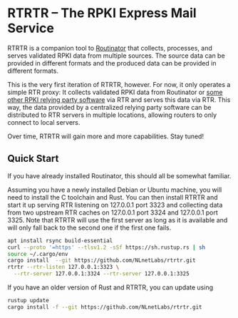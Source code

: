 # RTRTR – The RPKI Express Mail Service


RTRTR is a companion tool to
[Routinator](https://github.com/NLnetLabs/routinator) that collects,
processes, and serves validated RPKI data from multiple sources. The
source data can be provided in different formats and the produced data can
be provided in different formats.

This is the very first iteration of RTRTR, however. For now, it only
operates a simple RTR proxy: It collects validated RPKI data from
Routinator or
[some other RPKI relying party
software](https://rpki.readthedocs.io/en/latest/tools.html#relying-party-software) via RTR and serves this data via RTR. This way, the data provided
by a centralized relying party software can be distributed to RTR servers
in multiple locations, allowing routers to only connect to local servers.

Over time, RTRTR will gain more and more capabilities. Stay tuned!


## Quick Start

If you have already installed Routinator, this should all be somewhat
familiar.

Assuming you have a newly installed Debian or Ubuntu machine, you will need
to install the C toolchain and Rust. You can then install RTRTR and start
it up serving RTR listening on 127.0.0.1 port 3323 and collecting data
from two upstream RTR caches on 127.0.0.1 port 3324 and 127.0.0.1 port 3325.
Note that RTRTR will use the first server as long as it is available and
will only fall back to the second one if the first one fails.

```bash
apt install rsync build-essential
curl --proto '=https' --tlsv1.2 -sSf https://sh.rustup.rs | sh
source ~/.cargo/env
cargo install  --git https://github.com/NLnetLabs/rtrtr.git
rtrtr --rtr-listen 127.0.0.1:3323 \
  --rtr-server 127.0.0.1:3324 --rtr-server 127.0.0.1:3325
```

If you have an older version of Rust and RTRTR, you can update using

```bash
rustup update
cargo install -f --git https://github.com/NLnetLabs/rtrtr.git
```


